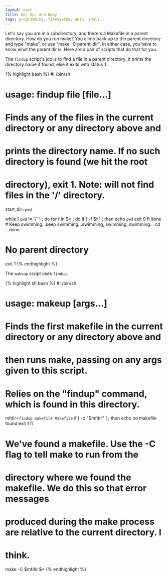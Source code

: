 ```yaml
---
layout: post
title: Up, Up, and Away
tags: programming, filesystem, unix, shell
---
```


Let's say you are in a subdirectory, and there's a Makefile in a parent
directory. How do you run make? You climb back up to the parent directory
and type "make", or use "make -C parent_dir". In either case, you have to
know what the parent dir is. Here are a pair of scripts that do that for
you.

The `findup` script's job is to find a file in a parent directory. It prints
the directory name if found, else it exits with status 1.

{% highlight bash %}
#! /bin/sh
#
# usage: findup file [file...]
#
# Finds any of the files in the current directory or any directory above and
# prints the directory name. If no such directory is found (we hit the root
# directory), exit 1. Note: will not find files in the '/' directory.

start_dir=`pwd`

while [ `pwd` != '/' ] ; do
    for f in $* ; do
        if [ -f $f ] ; then
            echo `pwd`
            exit 0
        fi
    done
    # Keep swimming...keep swimming...swimming, swimming, swimming...
    cd ..
done

# No parent directory
exit 1
{% endhighlight %}

The `makeup` script uses `findup`.

{% highlight sh bash %}
#! /bin/sh
#
# usage: makeup [args...]
#
# Finds the first makefile in the current directory or any directory above and
# then runs make, passing on any args given to this script.
#
# Relies on the "findup" command, which is found in this directory.

mfdir=`findup makefile Makefile`
if [ -z "$mfdir" ] ; then
    echo no makefile found
    exit 1
fi

# We've found a makefile. Use the -C flag to tell make to run from the
# directory where we found the makefile. We do this so that error messages
# produced during the make process are relative to the current directory. I
# think.
make -C $mfdir $*
{% endhighlight %}
